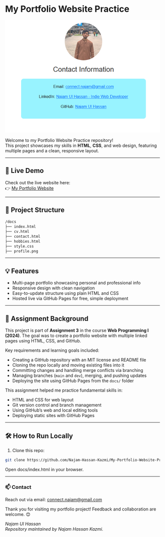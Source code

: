 # My Portfolio Website Practice

![Portfolio Banner](https://raw.githubusercontent.com/Najam-Hassan-Kazmi/My-Portfolio-Website-Practice/main/docs/banner.png)

Welcome to my Portfolio Website Practice repository!  
This project showcases my skills in **HTML**, **CSS**, and web design, featuring multiple pages and a clean, responsive layout.

---

## 🚀 Live Demo

Check out the live website here:  
👉 [My Portfolio Website](https://najam-hassan-kazmi.github.io/My-Portfolio-Website-Practice/ "View the live demo")


---

## 📂 Project Structure

```plaintext
/docs
├── index.html
├── cv.html
├── contact.html
├── hobbies.html
├── style.css
├── profile.png
```

---

## 💡 Features

- Multi-page portfolio showcasing personal and professional info  
- Responsive design with clean navigation  
- Easy-to-update structure using plain HTML and CSS  
- Hosted live via GitHub Pages for free, simple deployment

---

## 🎯 Assignment Background

This project is part of **Assignment 3** in the course **Web Programming I (2024)**. The goal was to create a portfolio website with multiple linked pages using HTML, CSS, and GitHub.

Key requirements and learning goals included:

- Creating a GitHub repository with an MIT license and README file  
- Cloning the repo locally and moving existing files into it  
- Committing changes and handling merge conflicts via branching  
- Managing branches (`main` and `dev`), merging, and pushing updates  
- Deploying the site using GitHub Pages from the `docs/` folder  

This assignment helped me practice fundamental skills in:

- HTML and CSS for web layout  
- Git version control and branch management  
- Using GitHub’s web and local editing tools  
- Deploying static sites with GitHub Pages  

---

## 🛠️ How to Run Locally

1. Clone this repo:

```bash
git clone https://github.com/Najam-Hassan-Kazmi/My-Portfolio-Website-Practice.git
```
Open docs/index.html in your browser.

---

### 📫 Contact

Reach out via email:
[connect.najam@gmail.com](mailto:connect.najam@gmail.com)

Thank you for visiting my portfolio project!
Feedback and collaboration are welcome. 😊

*Najam Ul Hassan*  
*Repository maintained by Najam Hassan Kazmi.*
